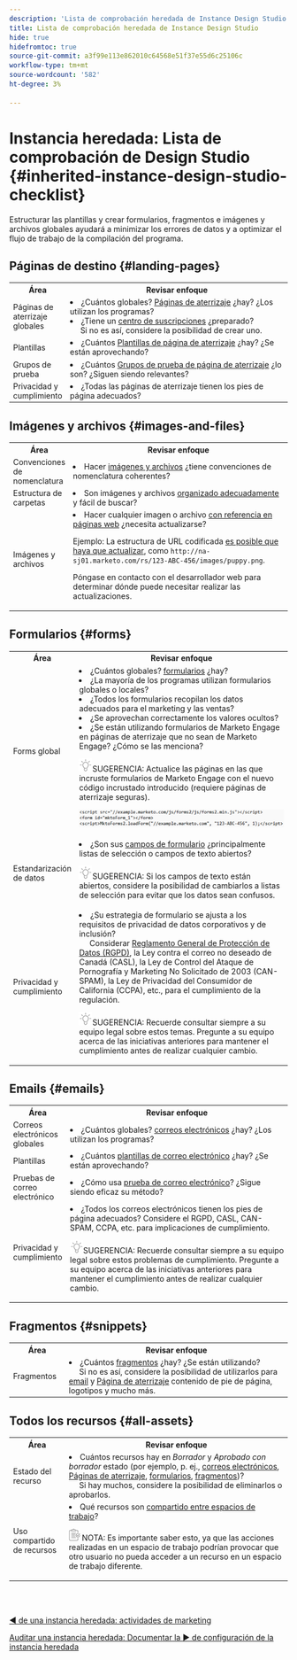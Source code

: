 ```yaml
---
description: 'Lista de comprobación heredada de Instance Design Studio: documentos de Marketo, documentación del producto'
title: Lista de comprobación heredada de Instance Design Studio
hide: true
hidefromtoc: true
source-git-commit: a3f99e113e862010c64568e51f37e55d6c25106c
workflow-type: tm+mt
source-wordcount: '582'
ht-degree: 3%

---
```


# Instancia heredada: Lista de comprobación de Design Studio {#inherited-instance-design-studio-checklist}

Estructurar las plantillas y crear formularios, fragmentos e imágenes y archivos globales ayudará a minimizar los errores de datos y a optimizar el flujo de trabajo de la compilación del programa.

## Páginas de destino {#landing-pages}

<table style="table-layout:auto"> 
 <tbody> 
  <tr> 
   <th style="width:20%">Área</th> 
   <th>Revisar enfoque</th>
  </tr> 
  <tr> 
   <td>Páginas de aterrizaje globales</td> 
   <td><li>¿Cuántos globales? <a href="/help/marketo/product-docs/demand-generation/landing-pages/understanding-landing-pages/understanding-free-form-vs-guided-landing-pages.md" target="_blank">Páginas de aterrizaje</a> ¿hay? ¿Los utilizan los programas?</li>
   <li>¿Tiene un <a href="https://experienceleague.adobe.com/docs/marketo-learn/tutorials/lead-and-data-management/subscription-center-learn.html" target="_blank">centro de suscripciones</a> ¿preparado?
   <br/>     Si no es así, considere la posibilidad de crear uno.</li></td>
  </tr>
  <tr> 
   <td>Plantillas</td> 
   <td><li>¿Cuántos <a href="/help/marketo/product-docs/demand-generation/landing-pages/landing-page-templates/create-a-free-form-landing-page-template.md" target="_blank">Plantillas de página de aterrizaje</a> ¿hay? ¿Se están aprovechando?</li></td>
  </tr>
  <tr> 
   <td>Grupos de prueba</td> 
   <td><li>¿Cuántos <a href="/help/marketo/product-docs/demand-generation/landing-pages/understanding-landing-pages/landing-page-test-groups.md" target="_blank">Grupos de prueba de página de aterrizaje</a> ¿lo son? ¿Siguen siendo relevantes?</li></td>
  </tr>
   <tr> 
   <td>Privacidad y cumplimiento</td> 
   <td><li>¿Todas las páginas de aterrizaje tienen los pies de página adecuados?</li></td>
  </tr>
 </tbody> 
</table>

## Imágenes y archivos {#images-and-files}

<table style="table-layout:auto"> 
 <tbody> 
  <tr> 
   <th style="width:20%">Área</th> 
   <th>Revisar enfoque</th>
  </tr> 
  <tr> 
   <td>Convenciones de nomenclatura</td> 
   <td><li>Hacer <a href="/help/marketo/product-docs/demand-generation/images-and-files/add-images-and-files-to-marketo.md" target="_blank">imágenes y archivos</a> ¿tiene convenciones de nomenclatura coherentes?</li></td>
  </tr>
  <tr> 
   <td>Estructura de carpetas</td> 
   <td><li>Son imágenes y archivos <a href="/help/marketo/product-docs/demand-generation/images-and-files/organize-your-images-and-files-using-folders.md" target="_blank">organizado adecuadamente</a> y fácil de buscar?</li></td>
  </tr>
  <tr> 
   <td>Imágenes y archivos</td> 
   <td><li>Hacer cualquier imagen o archivo <a href="/help/marketo/product-docs/demand-generation/images-and-files/find-the-url-of-an-uploaded-image-or-file.md" target="_blank">con referencia en páginas web</a> ¿necesita actualizarse? 
   <p>Ejemplo: La estructura de URL codificada <a href="https://nation.marketo.com/t5/product-documents/upcoming-changes-to-design-studio-urls/ta-p/306632#_Toc54870361" target="_blank">es posible que haya que actualizar</a>, como <code>http://na-sj01.marketo.com/rs/123-ABC-456/images/puppy.png</code>. 
   <p>Póngase en contacto con el desarrollador web para determinar dónde puede necesitar realizar las actualizaciones.</li></td>
  </tr>
 </tbody> 
</table>

## Formularios {#forms}

<table style="table-layout:auto"> 
 <tbody> 
  <tr> 
   <th style="width:20%">Área</th> 
   <th>Revisar enfoque</th>
  </tr> 
  <tr> 
   <td>Forms global</td> 
   <td><li>¿Cuántos globales? <a href="/help/marketo/product-docs/demand-generation/forms/creating-a-form/create-a-form.md" target="_blank">formularios</a> ¿hay?</li>
<li>¿La mayoría de los programas utilizan formularios globales o locales?</li>
<li>¿Todos los formularios recopilan los datos adecuados para el marketing y las ventas?</li>
<li>¿Se aprovechan correctamente los valores ocultos?</li>
<li>¿Se están utilizando formularios de Marketo Engage en páginas de aterrizaje que no sean de Marketo Engage? ¿Cómo se las menciona?</li>
<p><img src="assets/tip-icon.png" alt="icono de sugerencia">SUGERENCIA: Actualice las páginas en las que incruste formularios de Marketo Engage con el nuevo código incrustado introducido (requiere páginas de aterrizaje seguras).
<p><a href="/help/marketo/getting-started/inheriting-a-marketo-instance/assets/design-studio-checklist-2.png"><img src="assets/design-studio-checklist-1.png" alt="miniatura de código"></a>
</td>
  </tr>
  <tr> 
   <td>Estandarización de datos</td> 
   <td><li>¿Son sus <a href="/help/marketo/product-docs/demand-generation/forms/form-fields/add-a-fieldset-to-a-form.md" target="_blank">campos de formulario</a> ¿principalmente listas de selección o campos de texto abiertos?</li>
<p><img src="assets/tip-icon.png" alt="icono de sugerencia">SUGERENCIA: Si los campos de texto están abiertos, considere la posibilidad de cambiarlos a listas de selección para evitar que los datos sean confusos.</td>
  </tr>
  <tr> 
   <td>Privacidad y cumplimiento</td> 
   <td><li>¿Su estrategia de formulario se ajusta a los requisitos de privacidad de datos corporativos y de inclusión? 
   <br/>     Considerar <a href="https://business.adobe.com/resources/ebooks/the-gdpr-and-the-marketer.html" target="_blank">Reglamento General de Protección de Datos (RGPD)</a>, la Ley contra el correo no deseado de Canadá (CASL), la Ley de Control del Ataque de Pornografía y Marketing No Solicitado de 2003 (CAN-SPAM), la Ley de Privacidad del Consumidor de California (CCPA), etc., para el cumplimiento de la regulación.</li>
<p><img src="assets/tip-icon.png" alt="icono de sugerencia">SUGERENCIA: Recuerde consultar siempre a su equipo legal sobre estos temas. Pregunte a su equipo acerca de las iniciativas anteriores para mantener el cumplimiento antes de realizar cualquier cambio.</td>
  </tr>
 </tbody> 
</table>

## Emails {#emails}

<table style="table-layout:auto"> 
 <tbody> 
  <tr> 
   <th style="width:20%">Área</th> 
   <th>Revisar enfoque</th>
  </tr> 
  <tr> 
   <td>Correos electrónicos globales</td> 
   <td><li>¿Cuántos globales? <a href="/help/marketo/product-docs/email-marketing/general/creating-an-email/create-an-email.md" target="_blank">correos electrónicos</a> ¿hay? ¿Los utilizan los programas?</li></td>
  </tr>
  <tr> 
   <td>Plantillas</td> 
   <td><li>¿Cuántos <a href="/help/marketo/product-docs/email-marketing/general/email-editor-2/create-an-email-template.md" target="_blank">plantillas de correo electrónico</a> ¿hay? ¿Se están aprovechando?</li></td>
  </tr>
  <tr> 
   <td>Pruebas de correo electrónico</td> 
   <td><li>¿Cómo usa <a href="/help/marketo/product-docs/email-marketing/email-programs/email-program-actions/email-test-a-b-test/understanding-email-testing-options.md" target="_blank">prueba de correo electrónico</a>? ¿Sigue siendo eficaz su método?</li></td>
  </tr>
  </tr>
  <tr> 
   <td>Privacidad y cumplimiento</td> 
   <td><li>¿Todos los correos electrónicos tienen los pies de página adecuados? Considere el RGPD, CASL, CAN-SPAM, CCPA, etc. para implicaciones de cumplimiento.</li>
<p><img src="assets/tip-icon.png" alt="icono de sugerencia">SUGERENCIA: Recuerde consultar siempre a su equipo legal sobre estos problemas de cumplimiento. Pregunte a su equipo acerca de las iniciativas anteriores para mantener el cumplimiento antes de realizar cualquier cambio.</td>
  </tr>
 </tbody> 
</table>

## Fragmentos {#snippets}

<table style="table-layout:auto"> 
 <tbody> 
  <tr> 
   <th style="width:20%">Área</th> 
   <th>Revisar enfoque</th>
  </tr> 
  <tr> 
   <td>Fragmentos</td> 
   <td><li>¿Cuántos <a href="/help/marketo/product-docs/personalization/segmentation-and-snippets/snippets/create-a-snippet.md" target="_blank">fragmentos</a> ¿hay? ¿Se están utilizando? 
   <br/>     Si no es así, considere la posibilidad de utilizarlos para <a href="/help/marketo/product-docs/email-marketing/general/functions-in-the-editor/add-a-snippet-to-an-email.md" target="_blank">email</a> y <a href="/help/marketo/product-docs/demand-generation/landing-pages/personalizing-landing-pages/add-a-snippet-to-a-landing-page.md" target="_blank">Página de aterrizaje</a> contenido de pie de página, logotipos y mucho más.</li></td>
  </tr>
 </tbody> 
</table>

## Todos los recursos {#all-assets}

<table style="table-layout:auto"> 
 <tbody> 
  <tr> 
   <th style="width:20%">Área</th> 
   <th>Revisar enfoque</th>
  </tr> 
  <tr> 
   <td>Estado del recurso</td> 
   <td><li>Cuántos recursos hay en <i>Borrador</i> y <i>Aprobado con borrador</i> estado (por ejemplo, p. ej., <a href="/help/marketo/product-docs/email-marketing/general/creating-an-email/approve-an-email.md" target="_blank">correos electrónicos</a>, <a href="/help/marketo/product-docs/demand-generation/landing-pages/understanding-landing-pages/approve-unapprove-or-delete-a-landing-page.md#approve-a-landing-page" target="_blank">Páginas de aterrizaje</a>, <a href="/help/marketo/product-docs/demand-generation/forms/creating-a-form/approve-a-form.md" target="_blank">formularios</a>, <a href="/help/marketo/product-docs/personalization/segmentation-and-snippets/snippets/approve-a-snippet.md" target="_blank">fragmentos</a>)?
   <br/>     Si hay muchos, considere la posibilidad de eliminarlos o aprobarlos.</li></td>
  </tr>
  <tr> 
   <td>Uso compartido de recursos</td> 
   <td><li>Qué recursos son <a href="/help/marketo/product-docs/administration/workspaces-and-person-partitions/understanding-workspaces-and-person-partitions.md#sharing-across-workspaces" target="_blank">compartido entre espacios de trabajo</a>?</li>
   <p><img src="assets/note-icon.png" alt="icono de nota"> NOTA: Es importante saber esto, ya que las acciones realizadas en un espacio de trabajo podrían provocar que otro usuario no pueda acceder a un recurso en un espacio de trabajo diferente.</td>
  </tr>
 </tbody> 
</table>

<br> 

[◄ de una instancia heredada: actividades de marketing](/help/marketo/getting-started/inheriting-a-marketo-instance/marketing-activities-checklist.md)

[Auditar una instancia heredada: Documentar la ► de configuración de la instancia heredada](/help/marketo/getting-started/inheriting-a-marketo-instance/document-your-setup.md)
